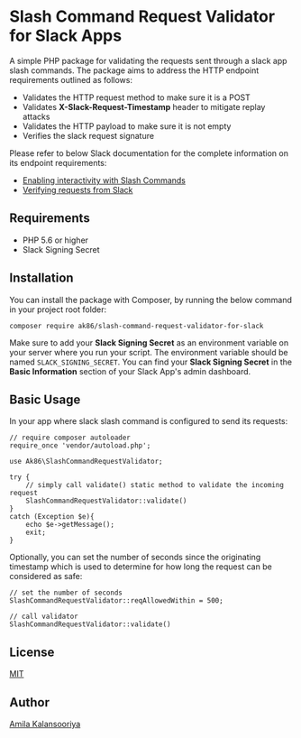 # Slash Command Request Validator for Slack Apps

A simple PHP package for validating the requests sent through a slack app slash commands. The package aims to address the HTTP endpoint requirements outlined as follows:

- Validates the HTTP request method to make sure it is a POST
- Validates **X-Slack-Request-Timestamp** header to mitigate replay attacks
- Validates the HTTP payload to make sure it is not empty
- Verifies the slack request signature

Please refer to below Slack documentation for the complete information on its endpoint requirements:

- [Enabling interactivity with Slash Commands](https://api.slack.com/interactivity/slash-commands)
- [Verifying requests from Slack](https://api.slack.com/authentication/verifying-requests-from-slack)


## Requirements
- PHP 5.6 or higher
- Slack Signing Secret

## Installation
You can install the package with Composer, by running the below command in your project root folder:
```
composer require ak86/slash-command-request-validator-for-slack
``` 

Make sure to add your **Slack Signing Secret** as an environment variable on your server where you run your script. The environment variable should be named `SLACK_SIGNING_SECRET`. You can find your **Slack Signing Secret** in the **Basic Information** section of your Slack App's admin dashboard. 


## Basic Usage
In your app where slack slash command is configured to send its requests:
```
// require composer autoloader
require_once 'vendor/autoload.php';

use Ak86\SlashCommandRequestValidator;

try {
	// simply call validate() static method to validate the incoming request
	SlashCommandRequestValidator::validate()
}
catch (Exception $e){
	echo $e->getMessage();
	exit;
}

```
Optionally, you can set the number of seconds since the originating timestamp which is used to determine for how long the request can be considered as safe:
```
// set the number of seconds
SlashCommandRequestValidator::reqAllowedWithin = 500;

// call validator
SlashCommandRequestValidator::validate()

```

## License

[MIT](./LICENSE)

## Author

[Amila Kalansooriya](https://www.linkedin.com/in/amilakalansooriya/)